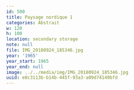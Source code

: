 ```yaml
---
id: 500
title: Paysage nordique 1
categories: Abstrait
w: 120
h: 100
location: secondary storage
note: null
file: IMG_20180924_185346.jpg
year: '1965'
year_start: 1965
year_end: null
image: ../../media/img/IMG_20180924_185346.jpg
uuid: e8c3113b-b14b-445f-93a3-a09d74149bfd
---
```


